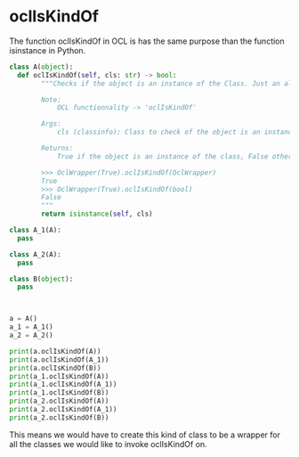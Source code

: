 # oclIsKindOf

The function oclIsKindOf in OCL is has the same purpose than the function isinstance in Python.

```Python
class A(object):
  def oclIsKindOf(self, cls: str) -> bool:
        """Checks if the object is an instance of the Class. Just an alias for isinstance(), actually.

        Note:
            OCL functionnality -> 'oclIsKindOf'

        Args:
            cls (classinfo): Class to check of the object is an instance of.

        Returns:
            True if the object is an instance of the class, False otherwise.

        >>> OclWrapper(True).oclIsKindOf(OclWrapper)
        True
        >>> OclWrapper(True).oclIsKindOf(bool)
        False
        """
        return isinstance(self, cls)

class A_1(A):
  pass

class A_2(A):
  pass

class B(object):
  pass



a = A()
a_1 = A_1()
a_2 = A_2()

print(a.oclIsKindOf(A))
print(a.oclIsKindOf(A_1))
print(a.oclIsKindOf(B))
print(a_1.oclIsKindOf(A))
print(a_1.oclIsKindOf(A_1))
print(a_1.oclIsKindOf(B))
print(a_2.oclIsKindOf(A))
print(a_2.oclIsKindOf(A_1))
print(a_2.oclIsKindOf(B))
```

This means we would have to create this kind of class to be a wrapper for all the classes we would like to invoke oclIsKindOf on.
